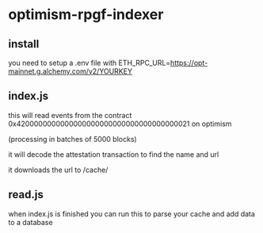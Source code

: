 # optimism-rpgf-indexer

## install

  you need to setup a .env file with ETH_RPC_URL=https://opt-mainnet.g.alchemy.com/v2/YOURKEY

## index.js 
  
  this will read events from the contract 0x4200000000000000000000000000000000000021 on optimism 

  (processing in batches of 5000 blocks) 

  it will decode the attestation transaction to find the name and url 

  it downloads the url to /cache/ 

## read.js 

  when index.js is finished you can run this to parse your cache and add data to a database 
